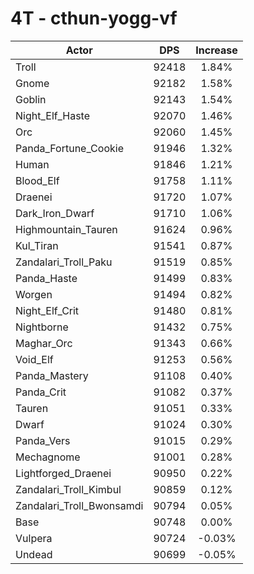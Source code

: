 # 4T - cthun-yogg-vf
| Actor | DPS | Increase |
|---|:---:|:---:|
|Troll|92418|1.84%|
|Gnome|92182|1.58%|
|Goblin|92143|1.54%|
|Night_Elf_Haste|92070|1.46%|
|Orc|92060|1.45%|
|Panda_Fortune_Cookie|91946|1.32%|
|Human|91846|1.21%|
|Blood_Elf|91758|1.11%|
|Draenei|91720|1.07%|
|Dark_Iron_Dwarf|91710|1.06%|
|Highmountain_Tauren|91624|0.96%|
|Kul_Tiran|91541|0.87%|
|Zandalari_Troll_Paku|91519|0.85%|
|Panda_Haste|91499|0.83%|
|Worgen|91494|0.82%|
|Night_Elf_Crit|91480|0.81%|
|Nightborne|91432|0.75%|
|Maghar_Orc|91343|0.66%|
|Void_Elf|91253|0.56%|
|Panda_Mastery|91108|0.40%|
|Panda_Crit|91082|0.37%|
|Tauren|91051|0.33%|
|Dwarf|91024|0.30%|
|Panda_Vers|91015|0.29%|
|Mechagnome|91001|0.28%|
|Lightforged_Draenei|90950|0.22%|
|Zandalari_Troll_Kimbul|90859|0.12%|
|Zandalari_Troll_Bwonsamdi|90794|0.05%|
|Base|90748|0.00%|
|Vulpera|90724|-0.03%|
|Undead|90699|-0.05%|
